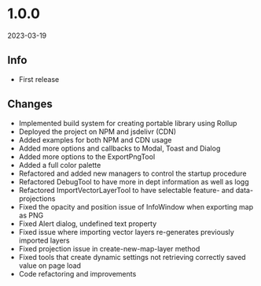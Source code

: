 # 1.0.0
2023-03-19

## Info 
- First release

## Changes
- Implemented build system for creating portable library using Rollup
- Deployed the project on NPM and jsdelivr (CDN)
- Added examples for both NPM and CDN usage
- Added more options and callbacks to Modal, Toast and Dialog
- Added more options to the ExportPngTool
- Added a full color palette
- Refactored and added new managers to control the startup procedure
- Refactored DebugTool to have more in dept information as well as logg
- Refactored ImportVectorLayerTool to have selectable feature- and data- projections
- Fixed the opacity and position issue of InfoWindow when exporting map as PNG
- Fixed Alert dialog, undefined text property
- Fixed issue where importing vector layers re-generates previously imported layers
- Fixed projection issue in create-new-map-layer method
- Fixed tools that create dynamic settings not retrieving correctly saved value on page load
- Code refactoring and improvements
